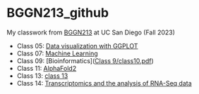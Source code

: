 # BGGN213_github
My classwork from [BGGN213](https://bioboot.github.io/bggn213_F23/) at UC San Diego (Fall 2023)

- Class 05: [Data visualization with GGPLOT](https://github.com/sup023/BGGN213_github/blob/main/Class%205/Class5.pdf)
- Class 07: [Machine Learning](https://github.com/sup023/BGGN213_github/blob/main/Class%207/class7.pdf)
- Class 09: [Bioinformatics]([Class 9/class10.pdf](https://github.com/sup023/BGGN213_github/blob/main/Class%209/class10.pdf))
- Class 11: [AlphaFold2](https://github.com/sup023/BGGN213_github/blob/main/Class%2010/Class11%3A%20AlphaFold2%20Analysis/class-11.pdf)
- Class 13: [class 13](https://github.com/sup023/BGGN213_github/blob/main/Class%2013/Class13%20copy.pdf)
- Class 14: [Transcriptomics and the analysis of RNA-Seq data](https://github.com/sup023/BGGN213_github/blob/main/Class%2014/class14.pdf)
